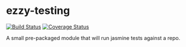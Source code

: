 # ezzy-testing
[![Build Status](https://travis-ci.org/ezzygemini/ezzy-testing.svg?branch=master)](https://travis-ci.org/ezzygemini/ezzy-testing)
[![Coverage Status](https://coveralls.io/repos/github/ezzygemini/ezzy-testing/badge.svg?branch=master)](https://coveralls.io/github/ezzygemini/ezzy-testing?branch=master)

A small pre-packaged module that will run jasmine tests against a repo.
